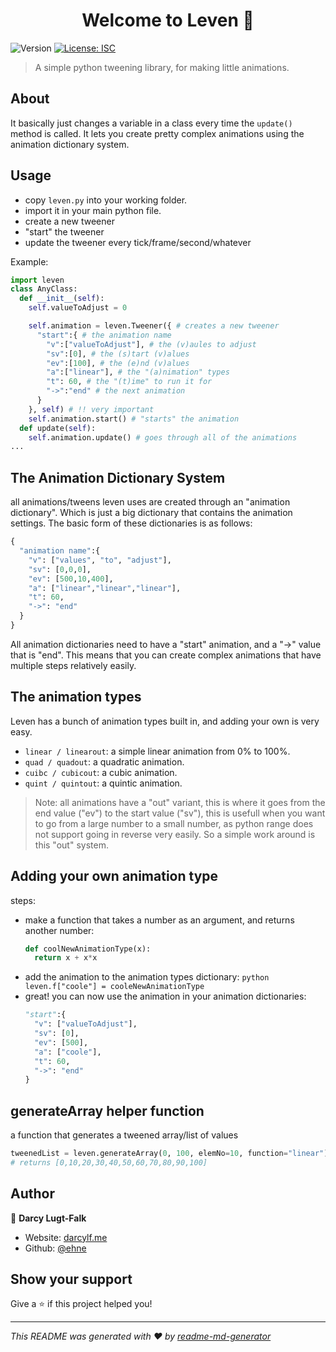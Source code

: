<h1 align="center">
  Welcome to Leven 👋
</h1>
<p>
  <img alt="Version" src="https://img.shields.io/badge/version-0.1.0-blue.svg?cacheSeconds=2592000" />
  <a href="#" target="https://github.com/ehne/leven/blob/master/LICENSE.md">
    <img alt="License: ISC" src="https://img.shields.io/github/license/ehne/leven" />
  </a>
</p>

> A simple python tweening library, for making little animations.

## About
It basically just changes a variable in a class every time the `update()` method is called. It lets you create pretty complex animations using the animation dictionary system.

## Usage
  * copy `leven.py` into your working folder. 
  * import it in your main python file. 
  * create a new tweener
  * "start" the tweener
  * update the tweener every tick/frame/second/whatever

Example:
```python
import leven
class AnyClass:
  def __init__(self):
    self.valueToAdjust = 0

    self.animation = leven.Tweener({ # creates a new tweener
      "start":{ # the animation name
        "v":["valueToAdjust"], # the (v)aules to adjust
        "sv":[0], # the (s)tart (v)alues
        "ev":[100], # the (e)nd (v)alues
        "a":["linear"], # the "(a)nimation" types
        "t": 60, # the "(t)ime" to run it for
        "->":"end" # the next animation
      }
    }, self) # !! very important
    self.animation.start() # "starts" the animation
  def update(self):
    self.animation.update() # goes through all of the animations
...
```

## The Animation Dictionary System
all animations/tweens leven uses are created through an "animation dictionary". Which is just a big dictionary that contains the animation settings. The basic form of these dictionaries is as follows:
```python
{
  "animation name":{
    "v": ["values", "to", "adjust"],
    "sv": [0,0,0],
    "ev": [500,10,400],
    "a": ["linear","linear","linear"],
    "t": 60,
    "->": "end"
  }
}
```
All animation dictionaries need to have a "start" animation, and a "->" value that is "end".
This means that you can create complex animations that have multiple steps relatively easily.

## The animation types
Leven has a bunch of animation types built in, and adding your own is very easy.
  * `linear / linearout`: a simple linear animation from 0% to 100%.
  * `quad / quadout`: a quadratic animation.
  * `cuibc / cubicout`: a cubic animation.
  * `quint / quintout`: a quintic animation.
> Note: all animations have a "out" variant, this is where it goes from the end value ("ev") to the start value ("sv"), this is usefull when you want to go from a large number to a small number, as python range does not support going in reverse very easily. So a simple work around is this "out" system.

## Adding your own animation type
steps:
  * make a function that takes a number as an argument, and returns another number:
    ```python
    def coolNewAnimationType(x):
      return x + x*x
    ```
  *  add the animation to the animation types dictionary:
    ```python
    leven.f["coole"] = cooleNewAnimationType
    ```
  * great! you can now use the animation in your animation dictionaries:
    ```python
    "start":{
      "v": ["valueToAdjust"],
      "sv": [0],
      "ev": [500],
      "a": ["coole"],
      "t": 60,
      "->": "end"
    }
    ```

## generateArray helper function
a function that generates a tweened array/list of values
```python
tweenedList = leven.generateArray(0, 100, elemNo=10, function="linear")
# returns [0,10,20,30,40,50,60,70,80,90,100]
```

## Author

👤 **Darcy Lugt-Falk**

* Website: [darcylf.me](https://darcylf.me)
* Github: [@ehne](https://github.com/ehne)

## Show your support

Give a ⭐️ if this project helped you!

***
_This README was generated with ❤️ by [readme-md-generator](https://github.com/kefranabg/readme-md-generator)_